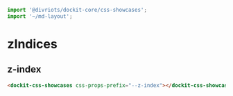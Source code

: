 ```js script
import '@divriots/dockit-core/css-showcases';
import '~/md-layout';
```

# zIndices

## z-index

```html story
<dockit-css-showcases css-props-prefix="--z-index"></dockit-css-showcases>
```
